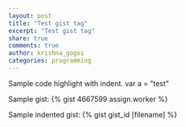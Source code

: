 ```yaml
---
layout: post
title: "Test gist tag"
excerpt: "Test gist tag"
share: true
comments: true
author: krishna_gogoi
categories: programming
---
```


Sample code highlight with indent.
    var a = "test"

Sample gist:
{% gist 4667599 assign.worker %}

Sample indented gist:
    {% gist gist_id [filename] %}

